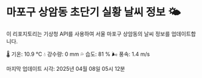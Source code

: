 
# 마포구 상암동 초단기 실황 날씨 정보 🌤️

이 리포지토리는 기상청 API를 사용하여 서울 마포구 상암동의 날씨 정보를 업데이트합니다. 

🌡️ 기온: 10.9 ℃
💧 강수량: 0 mm
💦 습도: 81 %
🌬️ 풍속: 1.4 m/s

마지막 업데이트 시각: 2025년 04월 08일 05시 12분    
